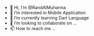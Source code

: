- 👋 Hi, I’m @RandAlMuhanna
- 👀 I’m interested in Mobile Application
- 🌱 I’m currently learning Dart Language
- 💞️ I’m looking to collaborate on ...
- 📫 How to reach me ...

<!---
RandAlMuhanna/RandAlMuhanna is a ✨ special ✨ repository because its `README.md` (this file) appears on your GitHub profile.
You can click the Preview link to take a look at your changes.
--->
